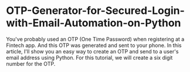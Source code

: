 # OTP-Generator-for-Secured-Login-with-Email-Automation-on-Python
You've probably used an OTP (One Time Password) when registering at a Fintech app. And this OTP was generated and sent to your phone.  In this article, I'll show you an easy way to create an OTP and send to a user's email address using Python. For this tutorial, we will create a six digit number for the OTP.
